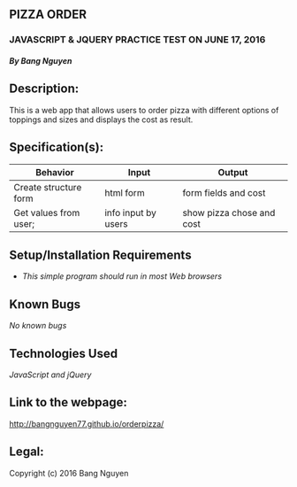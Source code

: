 ## PIZZA ORDER

### JAVASCRIPT & JQUERY PRACTICE TEST ON JUNE 17, 2016

##### By Bang Nguyen

## Description:
This is a web app that allows users to order pizza with different options of toppings and sizes and displays the cost as result.

## Specification(s):
Behavior                |  Input        | Output
------------------------| ------------- | -------------
Create structure form | html form | form fields and cost
Get values from user;| info input by users | show pizza chose and cost


## Setup/Installation Requirements

* _This simple program should run in most Web browsers_

## Known Bugs

_No known bugs_

## Technologies Used

_JavaScript and jQuery_

## Link to the webpage:
http://bangnguyen77.github.io/orderpizza/

## Legal:
Copyright (c) 2016 Bang Nguyen

